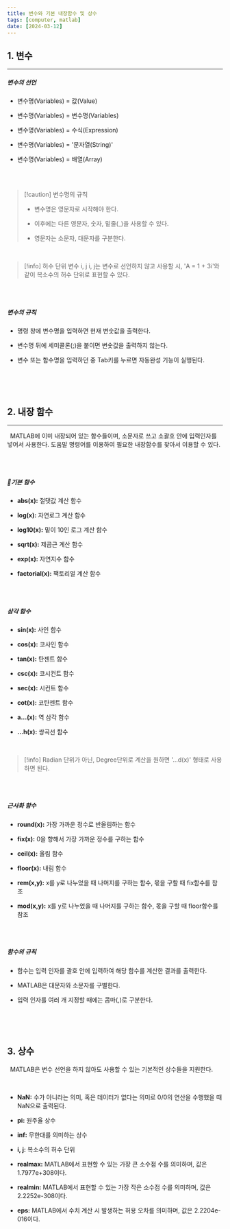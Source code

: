 ```yaml
---
title: 변수와 기본 내장함수 및 상수
tags: [computer, matlab]
date: [2024-03-12]
---
```

## 1. 변수
<hr>

##### 변수의 선언

- 변수명(Variables) = 값(Value)
+ 변수명(Variables) = 변수명(Variables)
- 변수명(Variables) = 수식(Expression)
+ 변수명(Variables) = '문자열(String)'
- 변수명(Variables) = 배열(Array)

<br>
<br>

> [!caution] 변수명의 규칙
> - 변수명은 영문자로 시작해야 한다.
> + 이후에는 다른 영문자, 숫자, 밑줄(_)을 사용할 수 있다.
> - 영문자는 소문자, 대문자를 구분한다.

<br>

> [!info] 허수 단위 변수 i, j
> i, j는 변수로 선언하지 않고 사용할 시, 'A = 1 + 3i'와 같이 복소수의 허수 단위로 표현할 수 있다.

<br>
<br>

##### 변수의 규칙

- 명령 창에 변수명을 입력하면 현재 변숫값을 출력한다.
+ 변수명 뒤에 세미콜론(;)을 붙이면 변숫값을 출력하지 않는다.
- 변수 또는 함수명을 입력하던 중 Tab키를 누르면 자동완성 기능이 실행된다.

<br>
<br>
<br>


## 2. 내장 함수
<hr>

&ensp;MATLAB에 이미 내장되어 있는 함수들이며, 소문자로 쓰고 소괄호 안에 입력인자를 넣어서 사용한다. 도움말 명령어를 이용하여 필요한 내장함수를 찾아서 이용할 수 있다.

<br>
<br>

##### 기본 함수

- **abs(x):** 절댓값 계산 함수
+ **log(x):** 자연로그 계산 함수
- **log10(x):** 밑이 10인 로그 계산 함수
+ **sqrt(x):** 제곱근 계산 함수
- **exp(x):** 자연지수 함수
+ **factorial(x):** 팩토리얼 계산 함수

<br>
<br>

##### 삼각 함수

- **sin(x):** 사인 함수
+ **cos(x):** 코사인 함수
- **tan(x):** 탄젠트 함수
+ **csc(x):** 코시컨트 함수
- **sec(x):** 시컨트 함수
+ **cot(x):** 코탄젠트 함수
- **a...(x):** 역 삼각 함수
+ **...h(x):** 쌍곡선 함수

<br>

> [!info]
> Radian 단위가 아닌, Degree단위로 계산을 원하면 '...d(x)' 형태로 사용하면 된다.

<br>
<br>

##### 근사화 함수

- **round(x):** 가장 가까운 정수로 반올림하는 함수
+ **fix(x):** 0을 향해서 가장 가까운 정수를 구하는 함수
- **ceil(x):** 올림 함수
+ **floor(x):** 내림 함수
- **rem(x,y):** x를 y로 나누었을 때 나머지를 구하는 함수, 몫을 구할 때 fix함수를 참조
+ **mod(x,y):** x를 y로 나누었을 때 나머지를 구하는 함수, 몫을 구할 때 floor함수를 참조

<br>
<br>

##### 함수의 규칙

+ 함수는 입력 인자를 괄호 안에 입력하여 해당 함수를 계산한 결과를 출력한다.
- MATLAB은 대문자와 소문자를 구별한다.
+ 입력 인자를 여러 개 지정할 때에는 콤마(,)로 구분한다.

<br>
<br>
<br>

## 3. 상수

&ensp;MATLAB은 변수 선언을 하지 않아도 사용할 수 있는 기본적인 상수들을 지원한다.

<br>

- **NaN:** 수가 아니라는 의미, 혹은 데이터가 없다는 의미로 0/0의 연산을 수행했을 때 NaN으로 출력된다.
+ **pi:** 원주율 상수
- **inf:** 무한대를 의미하는 상수
+ **i, j:** 복소수의 허수 단위
- **realmax:** MATLAB에서 표현할 수 있는 가장 큰 소수점 수를 의미하며, 값은 1.7977e+308이다.
+ **realmin:** MATLAB에서 표현할 수 있는 가장 작은 소수점 수를 의미하며, 값은 2.2252e-308이다.
- **eps:** MATLAB에서 수치 계산 시 발생하는 허용 오차를 의미하며, 값은 2.2204e-016이다.

<br>
<br>
<br>

